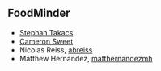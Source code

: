 ## FoodMinder

- [Stephan Takacs](https://github.com/stakacs2021)
- [Cameron Sweet](https://github.com/Cbsweet123)
- Nicolas Reiss, [abreiss](https://github.com/abreiss)
- Matthew Hernandez, [matthernandezmh](https://github.com/matthernandezmh)
